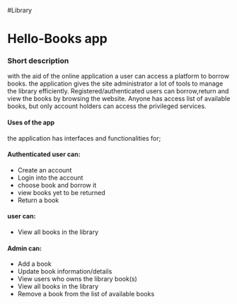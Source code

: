 #Library
# Hello-Books app

### Short description
with the aid of the online application a user can access a platform to borrow books. 
the application gives the site administrator a lot of tools to manage the library efficiently.
Registered/authenticated users can borrow,return and view the books by browsing the website.
Anyone has access list of available books, but only account holders can access the privileged services.
#### Uses of the app
the application has interfaces and functionalities for;
#### Authenticated user can:
* Create an account
* Login into the account
* choose book and borrow it
* view books yet to be returned
* Return a book
#### user can:
* View all books in the library
#### Admin can:
* Add a book 
* Update book information/details
* View users who owns the library book(s)
* View all books in the library
* Remove a book from the list of available books 
